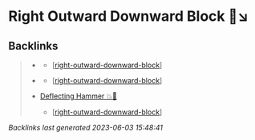 # Right Outward Downward Block 🤛↘️

## Backlinks

> - [](..\forms\hobbies.karate.kenpo.forms.long-form-1.md)
>   - [[right-outward-downward-block]]
>    
> - [](..\forms\hobbies.karate.kenpo.forms.short-form-1.md)
>   - [[right-outward-downward-block]]
>    
> - [Deflecting Hammer 💥🔨](..\techniques\deflecting-hammer.md)
>   - [[right-outward-downward-block]]

_Backlinks last generated 2023-06-03 15:48:41_

[//begin]: # "Autogenerated link references for markdown compatibility"
[right-outward-downward-block]: right-outward-downward-block.md "Right Outward Downward Block 🤛↘️"
[//end]: # "Autogenerated link references"